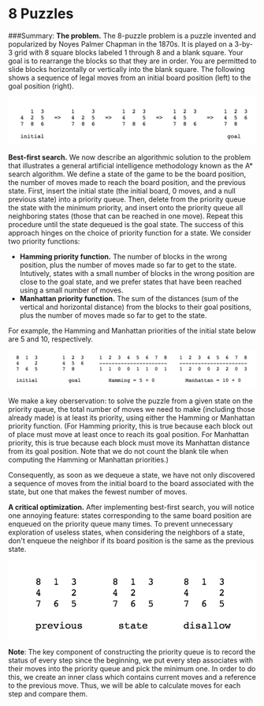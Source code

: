 # 8 Puzzles

###Summary:
**The problem.** The 8-puzzle problem is a puzzle invented and popularized by Noyes Palmer Chapman in the 1870s. It is played on a 3-by-3 grid with 8 square blocks labeled 1 through 8 and a blank square. Your goal is to rearrange the blocks so that they are in order. You are permitted to slide blocks horizontally or vertically into the blank square. The following shows a sequence of legal moves from an initial board position (left) to the goal position (right).
 
<p align = center>
<img src = ./pics/1.png>
</p>

**Best-first search.** We now describe an algorithmic solution to the problem that illustrates a general artificial intelligence methodology known as the A* search algorithm. We define a state of the game to be the board position, the number of moves made to reach the board position, and the previous state. First, insert the initial state (the initial board, 0 moves, and a null previous state) into a priority queue. Then, delete from the priority queue the state with the minimum priority, and insert onto the priority queue all neighboring states (those that can be reached in one move). Repeat this procedure until the state dequeued is the goal state. The success of this approach hinges on the choice of priority function for a state. We consider two priority functions:
+ __Hamming priority function.__ The number of blocks in the wrong position, plus the number of moves made so far to get to the state. Intutively, states with a small number of blocks in the wrong position are close to the goal state, and we prefer states that have been reached using a small number of moves.
+ __Manhattan priority function.__ The sum of the distances (sum of the vertical and horizontal distance) from the blocks to their goal positions, plus the number of moves made so far to get to the state.

For example, the Hamming and Manhattan priorities of the initial state below are 5 and 10, respectively.
<p align = center>
<img src = ./pics/2.png>
</p>

We make a key oberservation: to solve the puzzle from a given state on the priority queue, the total number of moves we need to make (including those already made) is at least its priority, using either the Hamming or Manhattan priority function. (For Hamming priority, this is true because each block out of place must move at least once to reach its goal position. For Manhattan priority, this is true because each block must move its Manhattan distance from its goal position. Note that we do not count the blank tile when computing the Hamming or Manhattan priorities.)

Consequently, as soon as we dequeue a state, we have not only discovered a sequence of moves from the initial board to the board associated with the state, but one that makes the fewest number of moves.


**A critical optimization.** After implementing best-first search, you will notice one annoying feature: states corresponding to the same board position are enqueued on the priority queue many times. To prevent unnecessary exploration of useless states, when considering the neighbors of a state, don't enqueue the neighbor if its board position is the same as the previous state.

<p align = center>
<img src = ./pics/3.png>
</p>


**Note**: The key component of constructing the priority queue is to record the status of every step since the beginning, we put every step associates with their moves into the priority queue and pick the minimum one. In order to do this, we create an inner class which contains current moves and a reference to the previous move. Thus, we will be able to calculate moves for each step and compare them.

